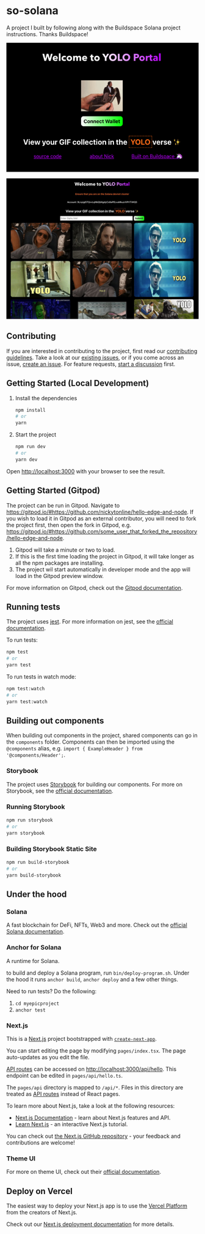 # so-solana

A project I built by following along with the Buildspace Solana project
instructions. Thanks Buildspace!

<center>

![Connect to your wallet screen](wallet.png)

![Connected to Phantom wallet displaying YOLO portal images](gif-grid.png)

</center>

## Contributing

If you are interested in contributing to the project, first read our
[contributing guidelines](./CONTRIBUTING.md). Take a look at our
[existing issues](https://github.com/nickytonline/unofficial-edge-and-node-starter/issues),
or if you come across an issue,
[create an issue](https://github.com/nickytonline/unofficial-edge-and-node-starter/issues/new/choose).
For feature requests,
[start a discussion](https://github.com/nickytonline/unofficial-edge-and-node-starter/discussions)
first.

## Getting Started (Local Development)

1. Install the dependencies

   ```bash
   npm install
   # or
   yarn
   ```

1. Start the project

   ```bash
   npm run dev
   # or
   yarn dev
   ```

Open [http://localhost:3000](http://localhost:3000) with your browser to see the
result.

## Getting Started (Gitpod)

The project can be run in Gitpod. Navigate to
https://gitpod.io/#https://github.com/nickytonline/hello-edge-and-node. If you
wish to load it in Gitpod as an external contributor, you will need to fork the
project first, then open the fork in Gitpod, e.g.
https://gitpod.io/#https://github.com/some_user_that_forked_the_repository/hello-edge-and-node.

1. Gitpod will take a minute or two to load.
1. If this is the first time loading the project in Gitpod, it will take longer
   as all the npm packages are installing.
1. The project wil start automatically in developer mode and the app will load
   in the Gitpod preview window.

For move information on Gitpod, check out the
[Gitpod documentation](https://www.gitpod.io/docs/).

## Running tests

The project uses [jest](https://jestjs.io). For more information on jest, see
the [official documentation](https://jestjs.io/docs/getting-started).

To run tests:

```bash
npm test
# or
yarn test
```

To run tests in watch mode:

```bash
npm test:watch
# or
yarn test:watch
```

## Building out components

When building out components in the project, shared components can go in the
`components` folder. Components can then be imported using the `@components`
alias, e.g. `import { ExampleHeader } from '@components/Header';`.

### Storybook

The project uses [Storybook](https://storybook.js.org) for building our
components. For more on Storybook, see the
[official documentation](https://storybook.js.org/docs/react).

### Running Storybook

```bash
npm run storybook
# or
yarn storybook
```

### Building Storybook Static Site

```bash
npm run build-storybook
# or
yarn build-storybook
```

## Under the hood

### Solana

A fast blockchain for DeFi, NFTs, Web3 and more. Check out the
[official Solana documentation](https://solana.com/developers).

### Anchor for Solana

A runtime for Solana.

to build and deploy a Solana program, run `bin/deploy-program.sh`. Under the
hood it runs `anchor build`, `anchor deploy` and a few other things.

Need to run tests? Do the following:

1. `cd myepicproject`
1. `anchor test`

### Next.js

This is a [Next.js](https://nextjs.org/) project bootstrapped with
[`create-next-app`](https://github.com/vercel/next.js/tree/canary/packages/create-next-app).

You can start editing the page by modifying `pages/index.tsx`. The page
auto-updates as you edit the file.

[API routes](https://nextjs.org/docs/api-routes/introduction) can be accessed on
[http://localhost:3000/api/hello](http://localhost:3000/api/hello). This
endpoint can be edited in `pages/api/hello.ts`.

The `pages/api` directory is mapped to `/api/*`. Files in this directory are
treated as [API routes](https://nextjs.org/docs/api-routes/introduction) instead
of React pages.

To learn more about Next.js, take a look at the following resources:

- [Next.js Documentation](https://nextjs.org/docs) - learn about Next.js
  features and API.
- [Learn Next.js](https://nextjs.org/learn) - an interactive Next.js tutorial.

You can check out
[the Next.js GitHub repository](https://github.com/vercel/next.js/) - your
feedback and contributions are welcome!

### Theme UI

For more on theme UI, check out their
[official documentation](https://theme-ui.com/getting-started).

## Deploy on Vercel

The easiest way to deploy your Next.js app is to use the
[Vercel Platform](https://vercel.com/new?utm_medium=default-template&filter=next.js&utm_source=create-next-app&utm_campaign=create-next-app-readme)
from the creators of Next.js.

Check out our
[Next.js deployment documentation](https://nextjs.org/docs/deployment) for more
details.
